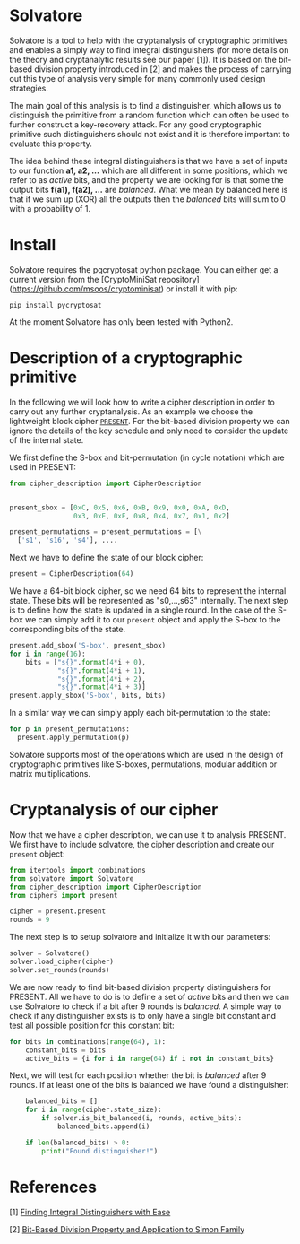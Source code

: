 # Solvatore

Solvatore is a tool to help with the cryptanalysis of cryptographic primitives and enables a simply way to find integral distinguishers (for more details on the theory and cryptanalytic results see our paper [1]). It is based on the bit-based division property introduced in [2] and makes the process of carrying out this type of analysis very simple for many commonly used design strategies.

The main goal of this analysis is to find a distinguisher, which allows us to distinguish the primitive from a random function which can often be used to further construct a key-recovery attack. For any good cryptographic primitive such distinguishers should not exist and it is therefore important to evaluate this property.

The idea behind these integral distinguishers is that we have a set of inputs to our function **a1, a2, ...** which are all different in some positions, which we refer to as *active* bits, and the property we are looking for is that some the output bits **f(a1), f(a2), ...** are *balanced*. What we mean by balanced here is that if we sum up (XOR) all the outputs then the *balanced* bits will sum to 0 with a probability of 1.

# Install

Solvatore requires the pqcryptosat python package. You can either get a current version from the [CryptoMiniSat repository] (https://github.com/msoos/cryptominisat) or install it with pip:

```
pip install pycryptosat
```

At the moment Solvatore has only been tested with Python2.

# Description of a cryptographic primitive

In the following we will look how to write a cipher description in order to carry out any further cryptanalysis. As an example we choose the lightweight block cipher [`PRESENT`](ciphers/present.py). For the bit-based division property we can ignore the details of the key schedule and only need to consider the update of the internal state.

We first define the S-box and bit-permutation (in cycle notation) which are used in PRESENT:

```python
from cipher_description import CipherDescription


present_sbox = [0xC, 0x5, 0x6, 0xB, 0x9, 0x0, 0xA, 0xD,
                0x3, 0xE, 0xF, 0x8, 0x4, 0x7, 0x1, 0x2]

present_permutations = present_permutations = [\
  ['s1', 's16', 's4'], ....
```

Next we have to define the state of our block cipher:

```python
present = CipherDescription(64)
```

We have a 64-bit block cipher, so we need 64 bits to represent the internal state. These bits will be represented as "s0,...,s63" internally. The next step is to define how the state is updated in a single round. In the case of the S-box we can simply add it to our `present` object and apply the S-box to the corresponding bits of the state.

```python
present.add_sbox('S-box', present_sbox)
for i in range(16):
    bits = ["s{}".format(4*i + 0),
            "s{}".format(4*i + 1),
            "s{}".format(4*i + 2),
            "s{}".format(4*i + 3)]
present.apply_sbox('S-box', bits, bits)
```

In a similar way we can simply apply each bit-permutation to the state:

```python
for p in present_permutations:
  present.apply_permutation(p)
```

Solvatore supports most of the operations which are used in the design of cryptographic primitives like S-boxes, permutations, modular addition or matrix multiplications.

# Cryptanalysis of our cipher

Now that we have a cipher description, we can use it to analysis PRESENT. We first have to include solvatore, the cipher description and create our `present` object:

```python
from itertools import combinations
from solvatore import Solvatore
from cipher_description import CipherDescription
from ciphers import present

cipher = present.present
rounds = 9
```

The next step is to setup solvatore and initialize it with our parameters:

```python
solver = Solvatore()
solver.load_cipher(cipher)
solver.set_rounds(rounds)
```

We are now ready to find bit-based division property distinguishers for PRESENT. All we have to do is to define a set of *active* bits and then we can use Solvatore to check if a bit after 9 rounds is *balanced*. A simple way to check if any distinguisher exists is to only have a single bit constant and test all possible position for this constant bit:

```python
for bits in combinations(range(64), 1):
    constant_bits = bits
    active_bits = {i for i in range(64) if i not in constant_bits}
```

Next, we will test for each position whether the bit is *balanced* after 9 rounds. If at least one of the bits is balanced we have found a distinguisher:

```python
    balanced_bits = []
    for i in range(cipher.state_size):
        if solver.is_bit_balanced(i, rounds, active_bits):
            balanced_bits.append(i)

    if len(balanced_bits) > 0:
        print("Found distinguisher!")
```

# References

[1] [Finding Integral Distinguishers with Ease](https://eprint.iacr.org/2018/688.pdf)

[2] [Bit-Based Division Property and Application to Simon Family](https://eprint.iacr.org/2016/285)

